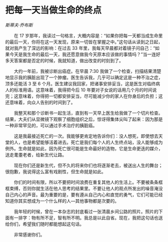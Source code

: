 # 把每一天当做生命的终点

*斯蒂夫·乔布斯*

　　在 17 岁那年，我读过一句格言，大概内容是：“如果你把每一天都当成生命里的最后一天，你将在这一天发现，原来一切皆在掌握之中。”这句话从读到之日起，就对我产生了深远的影响：在过去 33 年里，我每天早晨都对着镜子问自己：“如果今天是我生命的最后一天，我还愿意做我今天原本应该做的事情吗？”当一连好多天答案都是否定的时候，我就知道，做出改变的时刻到了。

　　大约一年前，我被诊断出癌症。在早晨 7:30 我做了一个检查，扫描结果清楚地显示我的胰脏出现了一个肿瘤。医生告诉我，几乎可以确定这是一种不治之症，顶多还能活 3 至 6 个月。医生建议我回家，把诸事安排妥当，这是医生对临终病人的标准用语。这意味着，我得把今后 10 年要对子女说的话用几个月的时间说完；这意味着，你得把一切都安排妥当，尽可能减少你的家人在你身后的负担；这还意味着，向众人告别的时间到了。

　　我整天和那个诊断书一起生活，直到有一天早上医生给我做了一个切片检查。结果，大夫们从显微镜下观察了细胞组织之后，惊讶得集体尖叫了起来：因为那是一种非常罕见的，可以通过手术治疗的胰脏癌。

　　这是我最接近死亡的一次。我能够更肯定地告诉你们：没人想死，即使想去天堂的人，也是希望能够活着进去。死亡是我们每个人的人生终点站，没人能够成为例外。生命就是如此，因为死亡很可能是生命最好的造物，它是生命更迭的媒介，送走耄耋老者，给新生代让路。

　　现在你们还是新生代，但不久的将来你们也将逐渐老去，被送出人生的舞台；很抱歉，我说得这么富有戏剧性，但生命就是如此。

　　你们的时间有限，所以不要把时间浪费在重复其他人的生活上。不要被条条框框束缚，否则你就生活在他人思考的结果里。不要让他人的观点所发出的噪音淹没自己内心的声音。最为重要的是，要有遵从自己内心和直觉的勇气，它们可能已经知道你其实想成为一个什么样的人—其他事物都是次要的。

　　我年轻的时候，曾在一本杂志的封底看过一张清晨乡间公路的照片。照片的下面有一排字：物有所不足，智有所不明。我总是以此自省。现在，我把这句话也送给你们，希望我们随时都能想起这句话。

　　非常感谢你们。